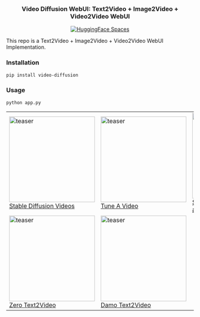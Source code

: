 <div align="center">
<h3>
    Video Diffusion WebUI: Text2Video + Image2Video + Video2Video WebUI
</h3>
<div>
    <a href="https://huggingface.co/spaces/ArtGAN/Video-Diffusion-WebUI"><img src="https://huggingface.co/datasets/huggingface/badges/raw/main/open-in-hf-spaces-sm.svg" alt="HuggingFace Spaces"></a>

</div>
</div>

This repo is a Text2Video + Image2Video + Video2Video WebUI Implementation.

### Installation

```bash
pip install video-diffusion
```

### Usage

```python
python app.py
```

<table>
  <tr>
    <td>
      <img width="230" height="230" alt="teaser" src="https://github.com/kadirnar/Video-Diffusion-WebUI/releases/download/v0.0.1/testv0.gif"><br>
      <a href="https://github.com/nateraw/stable-diffusion-videos">Stable Diffusion Videos</a>
    </td>
    <td>
      <img width="230" alt="teaser" src="https://github.com/kadirnar/Video-Diffusion-WebUI/releases/download/v0.0.1/testv1.gif"><br>
      <a href="https://github.com/showlab/Tune-A-Video">Tune A Video</a>
    </td>
    <td>
      <img width="230" alt="teaser" src="https://github.com/kadirnar/Video-Diffusion-WebUI/releases/download/v0.0.1/testv2.gif"><br>
      <a href="https://github.com/v8hid/infinite-zoom-stable-diffusion">Stable Diffusion Zoom Out and In</a>
    </td>
  </tr>
  <tr>
    <td>
      <img width="230" alt="teaser" src="https://github.com/kadirnar/Video-Diffusion-WebUI/releases/download/v0.0.1/testv4.gif"><br>
      <a href="https://github.com/Picsart-AI-Research/Text2Video-Zero">Zero Text2Video</a>
    </td>
    <td>
      <img width="230" alt="teaser" src="https://github.com/kadirnar/Video-Diffusion-WebUI/releases/download/v0.0.1/testv3.gif"><br>
      <a href="https://huggingface.co/damo-vilab/text-to-video-ms-1.7b">Damo Text2Video</a>
    </td>
    <td>
    </td>
  </tr>
</table>
